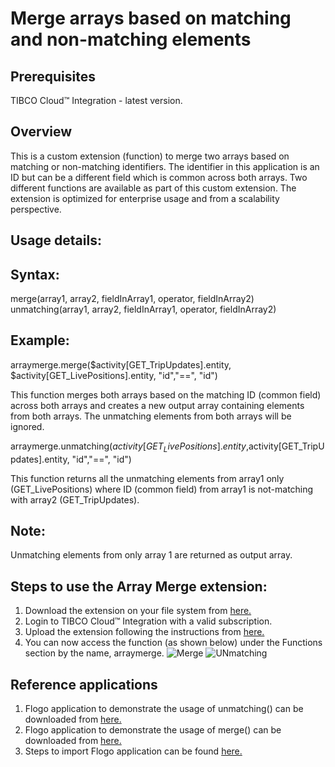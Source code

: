 # Merge arrays based on matching and non-matching elements

## Prerequisites
TIBCO Cloud™ Integration - latest version. 

## Overview
This is a custom extension (function) to merge two arrays based on matching or non-matching identifiers. The identifier in this application is an ID but can be a different field which is common across both arrays. Two different functions are available as part of this custom extension. The extension is optimized for enterprise usage and from a scalability perspective.

## Usage details:

## Syntax:
merge(array1, array2, fieldInArray1, operator, fieldInArray2)
unmatching(array1, array2, fieldInArray1, operator, fieldInArray2)

## Example:
arraymerge.merge($activity[GET_TripUpdates].entity, $activity[GET_LivePositions].entity, "id","==", "id")

This function merges both arrays based on the matching ID (common field) across both arrays and creates a new output array containing elements from both arrays. The unmatching elements from both arrays will be ignored.

arraymerge.unmatching($activity[GET_LivePositions].entity,$activity[GET_TripUpdates].entity, "id","==", "id")

This function returns all the unmatching elements from array1 only (GET_LivePositions) where ID (common field) from array1 is not-matching with array2 (GET_TripUpdates). 

## Note: 
Unmatching elements from only array 1 are returned as output array. 

## Steps to use the Array Merge extension:
1. Download the extension on your file system from [here.](https://github.com/TIBCOSoftware/tci-flogo/blob/master/samples/extensions/ArrayMergeOperaton/array_merge.zip)
2. Login to TIBCO Cloud™ Integration with a valid subscription. 
3. Upload the extension following the instructions from [here.](https://github.com/TIBCOSoftware/tci-flogo/blob/master/samples/extensions/Readme.md)
4. You can now access the function (as shown below) under the Functions section by the name, arraymerge.
![Merge](https://user-images.githubusercontent.com/17696107/114054736-bf3ad480-98ad-11eb-95e9-fda67a34eb24.png)
![UNmatching](https://user-images.githubusercontent.com/17696107/114054966-f315fa00-98ad-11eb-8960-fd08f76b40a1.png)

## Reference applications 
1. Flogo application to demonstrate the usage of unmatching() can be downloaded from [here.](https://github.com/TIBCOSoftware/tci-flogo/blob/master/samples/app-dev/Array-Operations/Find_NonCommonArrayElement-UsingCustomExtension/FindNonCommon_ArrayElement_UsingCustomExtension.json)
2. Flogo application to demonstrate the usage of merge() can be downloaded from [here.](https://github.com/TIBCOSoftware/tci-flogo/blob/master/samples/app-dev/Array-Operations/FindCommonArrayElement-UsingCustomExtension/FindCommon_ArrayElement-UsingCustomExtension.json)
3. Steps to import Flogo application can be found [here.](https://github.com/TIBCOSoftware/tci-flogo/tree/master/samples/app-dev)
